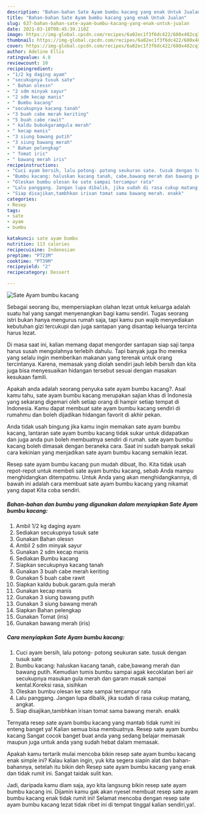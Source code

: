 ```yaml
---
description: "Bahan-bahan Sate Ayam bumbu kacang yang enak Untuk Jualan"
title: "Bahan-bahan Sate Ayam bumbu kacang yang enak Untuk Jualan"
slug: 637-bahan-bahan-sate-ayam-bumbu-kacang-yang-enak-untuk-jualan
date: 2021-03-18T08:45:39.110Z
image: https://img-global.cpcdn.com/recipes/6a02ec1f3f6dc422/680x482cq70/sate-ayam-bumbu-kacang-foto-resep-utama.jpg
thumbnail: https://img-global.cpcdn.com/recipes/6a02ec1f3f6dc422/680x482cq70/sate-ayam-bumbu-kacang-foto-resep-utama.jpg
cover: https://img-global.cpcdn.com/recipes/6a02ec1f3f6dc422/680x482cq70/sate-ayam-bumbu-kacang-foto-resep-utama.jpg
author: Adeline Ellis
ratingvalue: 4.8
reviewcount: 10
recipeingredient:
- "1/2 kg daging ayam"
- "secukupnya tusuk sate"
- " Bahan olessn"
- "2 sdm minyak sayur"
- "2 sdm kecap manis"
- " Bumbu kacang"
- "secukupnya kacang tanah"
- "3 buah cabe merah keriting"
- "5 buah cabe rawit"
- " kaldu bubukgaramgula merah"
- " kecap manis"
- "3 siung bawang putih"
- "3 siung bawang merah"
- " Bahan pelengkap"
- " Tomat iris"
- " bawang merah iris"
recipeinstructions:
- "Cuci ayam bersih, lalu potong- potong seukuran sate. tusuk dengan tusuk sate"
- "Bumbu kacang: haluskan kacang tanah, cabe,bawang merah dan bawang putih. Kemudian tumis bumbu sampai agak kecoklatan beri air secukupnya masukan gula merah dan garam masak sampai kental.Koreksi rasa, sisihkan"
- "Oleskan bumbu olesan ke sate sampai tercampur rata"
- "Lalu panggang. Jangan lupa dibalik, jika sudah di rasa cukup matang, angkat."
- "Siap disajikan,tambhkan irisan tomat sama bawang merah. enakk"
categories:
- Resep
tags:
- sate
- ayam
- bumbu

katakunci: sate ayam bumbu 
nutrition: 113 calories
recipecuisine: Indonesian
preptime: "PT23M"
cooktime: "PT39M"
recipeyield: "2"
recipecategory: Dessert

---
```



![Sate Ayam bumbu kacang](https://img-global.cpcdn.com/recipes/6a02ec1f3f6dc422/680x482cq70/sate-ayam-bumbu-kacang-foto-resep-utama.jpg)

Sebagai seorang ibu, mempersiapkan olahan lezat untuk keluarga adalah suatu hal yang sangat menyenangkan bagi kamu sendiri. Tugas seorang istri bukan hanya mengurus rumah saja, tapi kamu pun wajib menyediakan kebutuhan gizi tercukupi dan juga santapan yang disantap keluarga tercinta harus lezat.

Di masa  saat ini, kalian memang dapat mengorder santapan siap saji tanpa harus susah mengolahnya terlebih dahulu. Tapi banyak juga lho mereka yang selalu ingin memberikan makanan yang terenak untuk orang tercintanya. Karena, memasak yang diolah sendiri jauh lebih bersih dan kita juga bisa menyesuaikan hidangan tersebut sesuai dengan masakan kesukaan famili. 



Apakah anda adalah seorang penyuka sate ayam bumbu kacang?. Asal kamu tahu, sate ayam bumbu kacang merupakan sajian khas di Indonesia yang sekarang digemari oleh setiap orang di hampir setiap tempat di Indonesia. Kamu dapat membuat sate ayam bumbu kacang sendiri di rumahmu dan boleh dijadikan hidangan favorit di akhir pekan.

Anda tidak usah bingung jika kamu ingin memakan sate ayam bumbu kacang, lantaran sate ayam bumbu kacang tidak sukar untuk didapatkan dan juga anda pun boleh membuatnya sendiri di rumah. sate ayam bumbu kacang boleh dimasak dengan beraneka cara. Saat ini sudah banyak sekali cara kekinian yang menjadikan sate ayam bumbu kacang semakin lezat.

Resep sate ayam bumbu kacang pun mudah dibuat, lho. Kita tidak usah repot-repot untuk membeli sate ayam bumbu kacang, sebab Anda mampu menghidangkan ditempatmu. Untuk Anda yang akan menghidangkannya, di bawah ini adalah cara membuat sate ayam bumbu kacang yang nikamat yang dapat Kita coba sendiri.

<!--inarticleads1-->

##### Bahan-bahan dan bumbu yang digunakan dalam menyiapkan Sate Ayam bumbu kacang:

1. Ambil 1/2 kg daging ayam
1. Sediakan secukupnya tusuk sate
1. Gunakan  Bahan olessn
1. Ambil 2 sdm minyak sayur
1. Gunakan 2 sdm kecap manis
1. Sediakan  Bumbu kacang
1. Siapkan secukupnya kacang tanah
1. Gunakan 3 buah cabe merah keriting
1. Gunakan 5 buah cabe rawit
1. Siapkan  kaldu bubuk.garam.gula merah
1. Gunakan  kecap manis
1. Gunakan 3 siung bawang putih
1. Gunakan 3 siung bawang merah
1. Siapkan  Bahan pelengkap
1. Gunakan  Tomat (iris)
1. Gunakan  bawang merah (iris)




<!--inarticleads2-->

##### Cara menyiapkan Sate Ayam bumbu kacang:

1. Cuci ayam bersih, lalu potong- potong seukuran sate. tusuk dengan tusuk sate
1. Bumbu kacang: haluskan kacang tanah, cabe,bawang merah dan bawang putih. Kemudian tumis bumbu sampai agak kecoklatan beri air secukupnya masukan gula merah dan garam masak sampai kental.Koreksi rasa, sisihkan
1. Oleskan bumbu olesan ke sate sampai tercampur rata
1. Lalu panggang. Jangan lupa dibalik, jika sudah di rasa cukup matang, angkat.
1. Siap disajikan,tambhkan irisan tomat sama bawang merah. enakk




Ternyata resep sate ayam bumbu kacang yang mantab tidak rumit ini enteng banget ya! Kalian semua bisa membuatnya. Resep sate ayam bumbu kacang Sangat cocok banget buat anda yang sedang belajar memasak maupun juga untuk anda yang sudah hebat dalam memasak.

Apakah kamu tertarik mulai mencoba bikin resep sate ayam bumbu kacang enak simple ini? Kalau kalian ingin, yuk kita segera siapin alat dan bahan-bahannya, setelah itu bikin deh Resep sate ayam bumbu kacang yang enak dan tidak rumit ini. Sangat taidak sulit kan. 

Jadi, daripada kamu diam saja, ayo kita langsung bikin resep sate ayam bumbu kacang ini. Dijamin kamu gak akan nyesel membuat resep sate ayam bumbu kacang enak tidak rumit ini! Selamat mencoba dengan resep sate ayam bumbu kacang lezat tidak ribet ini di tempat tinggal kalian sendiri,ya!.

